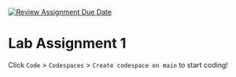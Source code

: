 [![Review Assignment Due Date](https://classroom.github.com/assets/deadline-readme-button-22041afd0340ce965d47ae6ef1cefeee28c7c493a6346c4f15d667ab976d596c.svg)](https://classroom.github.com/a/7SX1IJH2)
# Lab Assignment 1
Click `Code` > `Codespaces` > `Create codespace on main` to start coding!

